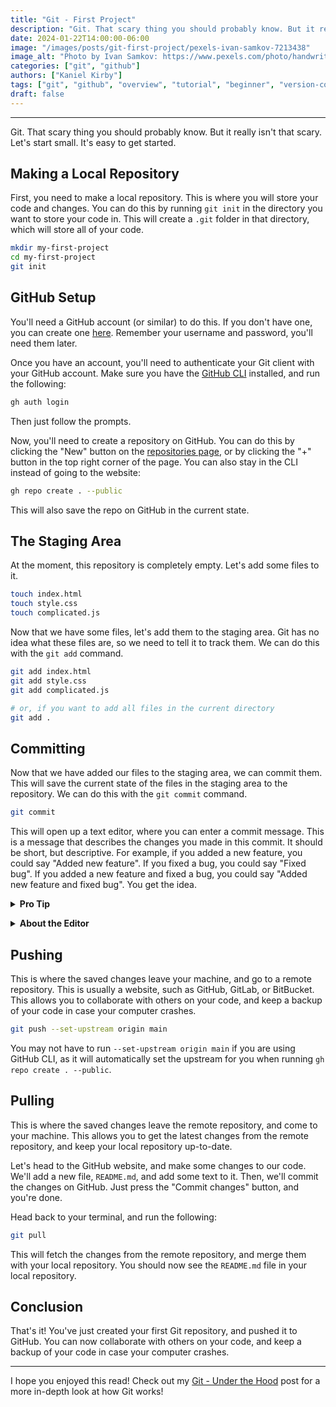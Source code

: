 ```yaml
---
title: "Git - First Project"
description: "Git. That scary thing you should probably know. But it really isn't that scary. Let's start small."
date: 2024-01-22T14:00:00-06:00
image: "/images/posts/git-first-project/pexels-ivan-samkov-7213438"
image_alt: "Photo by Ivan Samkov: https://www.pexels.com/photo/handwritten-people-desk-laptop-7213438/"
categories: ["git", "github"]
authors: ["Kaniel Kirby"]
tags: ["git", "github", "overview", "tutorial", "beginner", "version-control", "source-control", "first-project"]
draft: false
---
```


---

Git. That scary thing you should probably know. But it really isn't that scary. Let's start small. It's easy to get started.

## Making a Local Repository

First, you need to make a local repository. This is where you will store your code and changes. You can do this by running `git init` in the directory you want to store your code in. This will create a `.git` folder in that directory, which will store all of your code.

```bash
mkdir my-first-project
cd my-first-project
git init
```

## GitHub Setup

You'll need a GitHub account (or similar) to do this. If you don't have one, you can create one [here](https://github.com/join). Remember your username and password, you'll need them later.

Once you have an account, you'll need to authenticate your Git client with your GitHub account. Make sure you have the [GitHub CLI](https://github.com/cli/cli) installed, and run the following:

```bash
gh auth login
```

Then just follow the prompts.

Now, you'll need to create a repository on GitHub. You can do this by clicking the "New" button on the [repositories page](https://github.com/repositories/new), or by clicking the "+" button in the top right corner of the page. You can also stay in the CLI instead of going to the website:

```bash
gh repo create . --public
```

This will also save the repo on GitHub in the current state.

## The Staging Area

At the moment, this repository is completely empty. Let's add some files to it.

```bash
touch index.html
touch style.css
touch complicated.js
```

Now that we have some files, let's add them to the staging area. Git has no idea what these files are, so we need to tell it to track them. We can do this with the `git add` command.

```bash
git add index.html
git add style.css
git add complicated.js

# or, if you want to add all files in the current directory
git add .
```

## Committing

Now that we have added our files to the staging area, we can commit them. This will save the current state of the files in the staging area to the repository. We can do this with the `git commit` command.

```bash
git commit
```

This will open up a text editor, where you can enter a commit message. This is a message that describes the changes you made in this commit. It should be short, but descriptive. For example, if you added a new feature, you could say "Added new feature". If you fixed a bug, you could say "Fixed bug". If you added a new feature and fixed a bug, you could say "Added new feature and fixed bug". You get the idea.

<details>
  <summary><strong>Pro Tip</strong></summary>
  <p>
    If you want to skip the text editor, you can use the <code>-m</code> flag to specify a commit message. For example, <code>git commit -m "Added new feature"</code>.
  </p>
</details>

<p></p>

<details>
  <summary><strong>About the Editor</strong></summary>
  <p>
     The editor defaults to Vim, so you'll need to know how to use Vim. Press `i` to enter insert (or regular) mode, and type your message. Press `Esc` to exit insert mode, and type `:wq` to save and exit. You can also set it to use a different editor, such as VS Code, by running `git config --global core.editor "code --wait"`.
  </p>
</details>

## Pushing

This is where the saved changes leave your machine, and go to a remote repository. This is usually a website, such as GitHub, GitLab, or BitBucket. This allows you to collaborate with others on your code, and keep a backup of your code in case your computer crashes.

```bash
git push --set-upstream origin main
```

You may not have to run `--set-upstream origin main` if you are using GitHub CLI, as it will automatically set the upstream for you when running `gh repo create . --public`.

## Pulling

This is where the saved changes leave the remote repository, and come to your machine. This allows you to get the latest changes from the remote repository, and keep your local repository up-to-date.

Let's head to the GitHub website, and make some changes to our code. We'll add a new file, `README.md`, and add some text to it. Then, we'll commit the changes on GitHub. Just press the "Commit changes" button, and you're done.

Head back to your terminal, and run the following:

```bash
git pull
```

This will fetch the changes from the remote repository, and merge them with your local repository. You should now see the `README.md` file in your local repository.

## Conclusion

That's it! You've just created your first Git repository, and pushed it to GitHub. You can now collaborate with others on your code, and keep a backup of your code in case your computer crashes.

---

I hope you enjoyed this read! Check out my [Git - Under the Hood](/posts/git-under-the-hood) post for a more in-depth look at how Git works!
